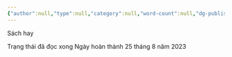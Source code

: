 ```yaml
---
{"author":null,"type":null,"category":null,"word-count":null,"dg-publish":true,"dg-hide":true,"tags":["publish","books"],"title":"13.67","permalink":"/13-67/","hide":true,"dgPassFrontmatter":true}
---
```


Sách hay

Trạng thái đã đọc xong
Ngày hoàn thành 25 tháng 8 năm 2023